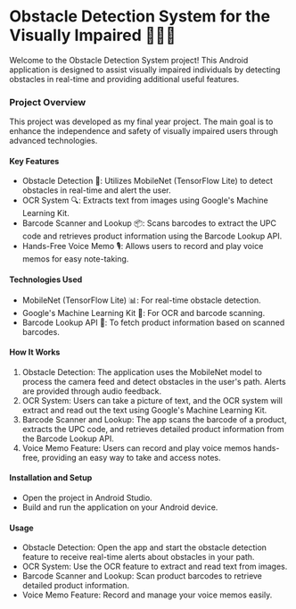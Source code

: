 # Obstacle Detection System for the Visually Impaired 🚶‍♂️📱

Welcome to the Obstacle Detection System project! This Android application is designed to assist visually impaired individuals by detecting obstacles in real-time and providing additional useful features.

### Project Overview
This project was developed as my final year project. The main goal is to enhance the independence and safety of visually impaired users through advanced technologies.

#### Key Features
* Obstacle Detection 🚧: Utilizes MobileNet (TensorFlow Lite) to detect obstacles in real-time and alert the user.
* OCR System 🔍: Extracts text from images using Google's Machine Learning Kit.
* Barcode Scanner and Lookup 📦: Scans barcodes to extract the UPC code and retrieves product information using the Barcode Lookup API.
* Hands-Free Voice Memo 🎙️: Allows users to record and play voice memos for easy note-taking.
#### Technologies Used
* MobileNet (TensorFlow Lite) 📊: For real-time obstacle detection.
* Google's Machine Learning Kit 🤖: For OCR and barcode scanning.
* Barcode Lookup API 🔎: To fetch product information based on scanned barcodes.

#### How It Works
1. Obstacle Detection: The application uses the MobileNet model to process the camera feed and detect obstacles in the user's path. Alerts are provided through audio feedback.
2. OCR System: Users can take a picture of text, and the OCR system will extract and read out the text using Google's Machine Learning Kit.
3. Barcode Scanner and Lookup: The app scans the barcode of a product, extracts the UPC code, and retrieves detailed product information from the Barcode Lookup API.
4. Voice Memo Feature: Users can record and play voice memos hands-free, providing an easy way to take and access notes.

#### Installation and Setup
* Open the project in Android Studio.
* Build and run the application on your Android device.

#### Usage
* Obstacle Detection: Open the app and start the obstacle detection feature to receive real-time alerts about obstacles in your path.
* OCR System: Use the OCR feature to extract and read text from images.
* Barcode Scanner and Lookup: Scan product barcodes to retrieve detailed product information.
* Voice Memo Feature: Record and manage your voice memos easily.
